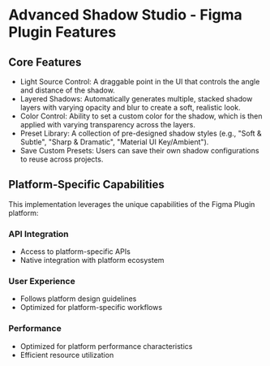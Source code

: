 # Advanced Shadow Studio - Figma Plugin Features

## Core Features
- Light Source Control: A draggable point in the UI that controls the angle and distance of the shadow.
- Layered Shadows: Automatically generates multiple, stacked shadow layers with varying opacity and blur to create a soft, realistic look.
- Color Control: Ability to set a custom color for the shadow, which is then applied with varying transparency across the layers.
- Preset Library: A collection of pre-designed shadow styles (e.g., "Soft & Subtle", "Sharp & Dramatic", "Material UI Key/Ambient").
- Save Custom Presets: Users can save their own shadow configurations to reuse across projects.

## Platform-Specific Capabilities
This implementation leverages the unique capabilities of the Figma Plugin platform:

### API Integration
- Access to platform-specific APIs
- Native integration with platform ecosystem

### User Experience
- Follows platform design guidelines
- Optimized for platform-specific workflows

### Performance
- Optimized for platform performance characteristics
- Efficient resource utilization
